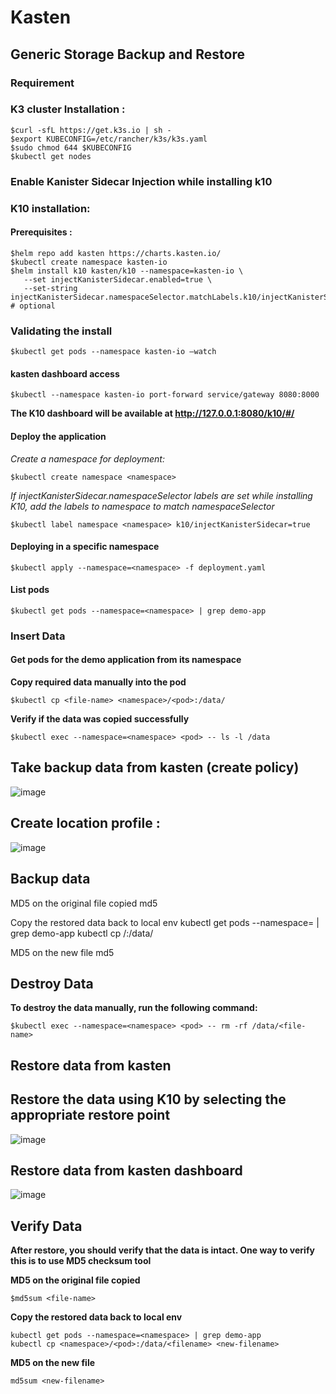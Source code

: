 # Kasten
## Generic Storage Backup and Restore
### Requirement
### K3 cluster Installation :
```
$curl -sfL https://get.k3s.io | sh -
$export KUBECONFIG=/etc/rancher/k3s/k3s.yaml
$sudo chmod 644 $KUBECONFIG 
$kubectl get nodes
```
### Enable Kanister Sidecar Injection while installing k10
### K10 installation:
#### Prerequisites :
```
$helm repo add kasten https://charts.kasten.io/
$kubectl create namespace kasten-io 
$helm install k10 kasten/k10 --namespace=kasten-io \
   --set injectKanisterSidecar.enabled=true \
   --set-string injectKanisterSidecar.namespaceSelector.matchLabels.k10/injectKanisterSidecar=true # optional
```   
 ### Validating the install
 ```
$kubectl get pods --namespace kasten-io –watch
```
#### kasten dashboard access
```
$kubectl --namespace kasten-io port-forward service/gateway 8080:8000
```
**The K10 dashboard will be available at http://127.0.0.1:8080/k10/#/**

#### Deploy the application
*Create a namespace for deployment:*
```
$kubectl create namespace <namespace>
```
*If injectKanisterSidecar.namespaceSelector labels are set while installing K10, add the labels to namespace to match namespaceSelector*
```
$kubectl label namespace <namespace> k10/injectKanisterSidecar=true
```
#### Deploying in a specific namespace
``` 
$kubectl apply --namespace=<namespace> -f deployment.yaml
```
#### List pods
```
$kubectl get pods --namespace=<namespace> | grep demo-app
```
### Insert Data

#### Get pods for the demo application from its namespace

**Copy required data manually into the pod**
```   
$kubectl cp <file-name> <namespace>/<pod>:/data/
   ```
**Verify if the data was copied successfully**
```
$kubectl exec --namespace=<namespace> <pod> -- ls -l /data
```  

 ## Take backup data from kasten (create policy)
 ![image](https://user-images.githubusercontent.com/96052107/181490958-8a44cca3-f45b-47b4-b540-820e7cf0fc13.png)
 
 
 ## Create location profile : 
 ![image](https://user-images.githubusercontent.com/96052107/181493595-7e505d17-2961-46e5-ac46-0c0832b3e883.png)
 
 ## Backup data 
MD5 on the original file copied
md5 <file-name>

Copy the restored data back to local env
kubectl get pods --namespace=<namespace> | grep demo-app
kubectl cp <namespace>/<pod>:/data/<filename> <new-filename>

MD5 on the new file
md5 <new-filename>

## Destroy Data 
**To destroy the data manually, run the following command:**
```
$kubectl exec --namespace=<namespace> <pod> -- rm -rf /data/<file-name>
```

## Restore data from kasten

## Restore the data using K10 by selecting the appropriate restore point

![image](https://user-images.githubusercontent.com/96052107/181494351-19221326-dd79-4a02-adb6-2f86937fec20.png)

## Restore data from kasten dashboard

![image](https://user-images.githubusercontent.com/96052107/181495099-c159856a-5544-4ffc-9a92-10c71d3bd866.png)

## Verify Data
**After restore, you should verify that the data is intact. One way to verify this is to use MD5 checksum tool**


**MD5 on the original file copied**
```
$md5sum <file-name>
```
**Copy the restored data back to local env**
```
kubectl get pods --namespace=<namespace> | grep demo-app
kubectl cp <namespace>/<pod>:/data/<filename> <new-filename>
```
**MD5 on the new file**
```
md5sum <new-filename>
```


